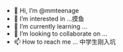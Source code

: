 - 👋 Hi, I’m @mmteenage
- 👀 I’m interested in ...摸鱼
- 🌱 I’m currently learning ...
- 💞️ I’m looking to collaborate on ...
- 📫 How to reach me ...
中学生刚入坑
<!---
mmteenage/mmteenage is a ✨ special ✨ repository because its `README.md` (this file) appears on your GitHub profile.
You can click the Preview link to take a look at your changes.
--->
